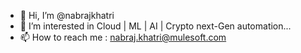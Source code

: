 - 👋 Hi, I’m @nabrajkhatri
- 👀 I’m interested in Cloud | ML | AI | Crypto next-Gen automation...
- 📫 How to reach me : nabraj.khatri@mulesoft.com

<!---
nabrajkhatri/nabrajkhatri is a ✨ special ✨ repository because its `README.md` (this file) appears on your GitHub profile.
You can click the Preview link to take a look at your changes.
--->
